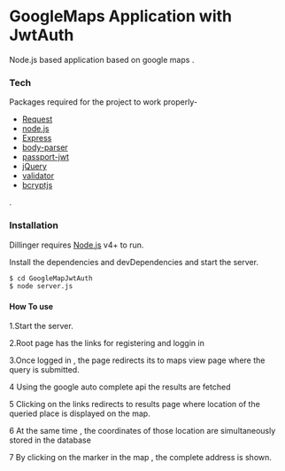# GoogleMaps Application with JwtAuth
Node.js based application based on google maps
.

### Tech

Packages required for the project to work properly-

* [Request]  
* [node.js] 
* [Express] 
* [body-parser] 
* [passport-jwt] 
* [jQuery] 
* [validator]
* [bcryptjs]

.

### Installation

Dillinger requires [Node.js](https://nodejs.org/) v4+ to run.

Install the dependencies and devDependencies and start the server.

```sh
$ cd GoogleMapJwtAuth
$ node server.js
```

#### How To use
1.Start the server.

2.Root page has the links for registering and loggin in

3.Once logged in , the page redirects its to maps view page where the query is submitted.

4 Using the google auto complete api the results are fetched

5 Clicking on the links redirects to results page where location of the queried place is displayed on the map.

6 At the same time , the coordinates of those location are simultaneously stored in the database

7 By clicking on the marker in the map , the complete address is shown.








[//]: # (These are reference links used in the body of this note and get stripped out when the markdown processor does its job. There is no need to format nicely because it shouldn't be seen. Thanks SO - http://stackoverflow.com/questions/4823468/store-comments-in-markdown-syntax)


   
   [node.js]: <http://nodejs.org>
   [passport-jwt]: <https://www.npmjs.com/package/passport-jwt>
   [jQuery]: <http://jquery.com>
   [express]: <http://expressjs.com>
   [validator]: <https://www.npmjs.com/package/validator>
   [Request]: <https://www.npmjs.com/package/request>
   [body-parser]: <https://www.npmjs.com/package/body-parser>   
   [bcryptjs]: <https://www.npmjs.com/package/bcryptjs>  
   
    
   [PlDb]: <https://github.com/joemccann/dillinger/tree/master/plugins/dropbox/README.md>
   [PlGh]: <https://github.com/joemccann/dillinger/tree/master/plugins/github/README.md>
   [PlGd]: <https://github.com/joemccann/dillinger/tree/master/plugins/googledrive/README.md>
   [PlOd]: <https://github.com/joemccann/dillinger/tree/master/plugins/onedrive/README.md>
   [PlMe]: <https://github.com/joemccann/dillinger/tree/master/plugins/medium/README.md>
   [PlGa]: <https://github.com/RahulHP/dillinger/blob/master/plugins/googleanalytics/README.md>
